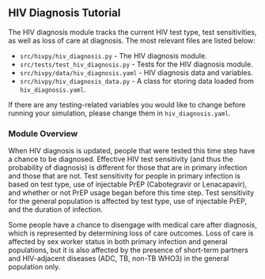 ## HIV Diagnosis Tutorial

The HIV diagnosis module tracks the current HIV test type, test sensitivities, as well as loss of care at diagnosis. The most relevant files are listed below:

- `src/hivpy/hiv_diagnosis.py` - The HIV diagnosis module.
- `src/tests/test_hiv_diagnosis.py` - Tests for the HIV diagnosis module.
- `src/hivpy/data/hiv_diagnosis.yaml` - HIV diagnosis data and variables.
- `src/hivpy/hiv_diagnosis_data.py` - A class for storing data loaded from `hiv_diagnosis.yaml`.

If there are any testing-related variables you would like to change before running your simulation, please change them in `hiv_diagnosis.yaml`.

### Module Overview

When HIV diagnosis is updated, people that were tested this time step have a chance to be diagnosed. Effective HIV test sensitivity (and thus the probability of diagnosis) is different for those that are in primary infection and those that are not. Test sensitivity for people in primary infection is based on test type, use of injectable PrEP (Cabotegravir or Lenacapavir), and whether or not PrEP usage began before this time step. Test sensitivity for the general population is affected by test type, use of injectable PrEP, and the duration of infection.

Some people have a chance to disengage with medical care after diagnosis, which is represented by determining loss of care outcomes. Loss of care is affected by sex worker status in both primary infection and general populations, but it is also affected by the presence of short-term partners and HIV-adjacent diseases (ADC, TB, non-TB WHO3) in the general population only.
